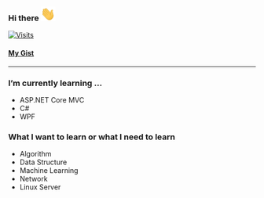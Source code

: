 ### Hi there <img src="https://raw.githubusercontent.com/ABSphreak/ABSphreak/master/gifs/Hi.gif" width="30px">
[![Visits](https://hits.seeyoufarm.com/api/count/incr/badge.svg?url=https%3A%2F%2Fgithub.com%2FMaJaeGeon&count_bg=%2300AAFF&title_bg=%232D2D2D&icon=dot-net.svg&icon_color=%23FFFFFF&title=Visits&edge_flat=false)](https://hits.seeyoufarm.com) 
  
#### [My Gist](https://gist.github.com/MaJaeGeon)
--------------------- 

   
### I’m currently learning ...      
- ASP.NET Core MVC
- C#
- WPF

### What I want to learn or what I need to learn
- Algorithm
- Data Structure
- Machine Learning
- Network
- Linux Server
<!--
**MaJaeGeon/MaJaeGeon** is a ✨ _special_ ✨ repository because its `README.md` (this file) appears on your GitHub profile.

Here are some ideas to get you started:

- 🔭 I’m currently working on ...
- 🌱 I’m currently learning ...
- 👯 I’m looking to collaborate on ...
- 🤔 I’m looking for help with ...
- 💬 Ask me about ...
- 📫 How to reach me: ...
- 😄 Pronouns: ...
- ⚡ Fun fact: ...
-->
 
